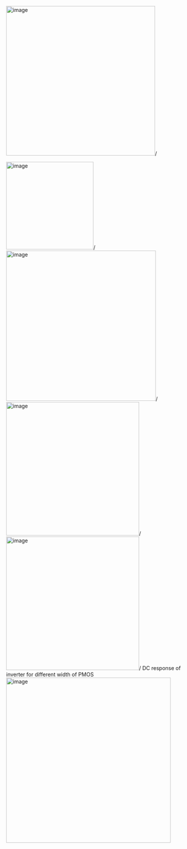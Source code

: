 <img width="401" alt="image" src="https://github.com/user-attachments/assets/f381cfc9-76be-4bc8-81c0-4672bcff86e7" />/

<img width="235" alt="image" src="https://github.com/user-attachments/assets/260effc5-d652-4644-ba55-fe8e46f88fea" />/
<img width="403" alt="image" src="https://github.com/user-attachments/assets/79dbd7f8-a97d-40e5-aa5f-a7bb64290465" />/
<img width="358" alt="image" src="https://github.com/user-attachments/assets/7f0d877d-722b-4a65-99c1-07bd30f33fb8" />/
<img width="358" alt="image" src="https://github.com/user-attachments/assets/aeaec426-a176-4781-9f06-f82fa96ab785" />/
DC response of inverter for different width of PMOS<img width="443" alt="image" src="https://github.com/user-attachments/assets/fcb0d210-b22d-459d-84a5-da98a9c28e3f" />



